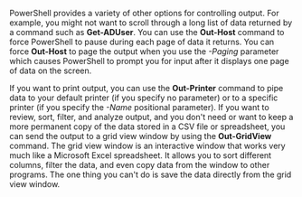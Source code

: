 PowerShell provides a variety of other options for controlling output. For example, you might not want to scroll through a long list of data returned by a command such as **Get-ADUser**. You can use the **Out-Host** command to force PowerShell to pause during each page of data it returns. You can force **Out-Host** to page the output when you use the *-Paging* parameter which causes PowerShell to prompt you for input after it displays one page of data on the screen.

If you want to print output, you can use the **Out-Printer** command to pipe data to your default printer (if you specify no parameter) or to a specific printer (if you specify the *-Name* positional parameter). If you want to review, sort, filter, and analyze output, and you don't need or want to keep a more permanent copy of the data stored in a CSV file or spreadsheet, you can send the output to a grid view window by using the **Out-GridView** command. The grid view window is an interactive window that works very much like a Microsoft Excel spreadsheet. It allows you to sort different columns, filter the data, and even copy data from the window to other programs. The one thing you can't do is save the data directly from the grid view window.

